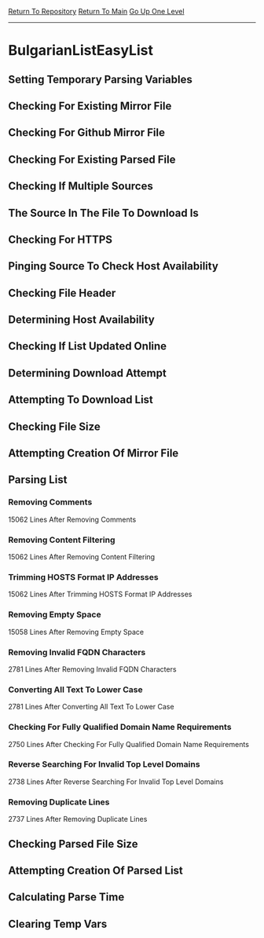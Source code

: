 [Return To Repository](https://github.com/deathbybandaid/piholeparser/)
[Return To Main](https://github.com/deathbybandaid/piholeparser/blob/master/RecentRunLogs/Mainlog.md)
[Go Up One Level](https://github.com/deathbybandaid/piholeparser/blob/master/RecentRunLogs/TopLevelScripts/30-Processing-External-Blacklists.md)
____________________________________
# BulgarianListEasyList
## Setting Temporary Parsing Variables
## Checking For Existing Mirror File
## Checking For Github Mirror File
## Checking For Existing Parsed File
## Checking If Multiple Sources
## The Source In The File To Download Is
## Checking For HTTPS
## Pinging Source To Check Host Availability
## Checking File Header
## Determining Host Availability
## Checking If List Updated Online
## Determining Download Attempt
## Attempting To Download List
## Checking File Size
## Attempting Creation Of Mirror File
## Parsing List
### Removing Comments
15062 Lines After Removing Comments
### Removing Content Filtering
15062 Lines After Removing Content Filtering
### Trimming HOSTS Format IP Addresses
15062 Lines After Trimming HOSTS Format IP Addresses
### Removing Empty Space
15058 Lines After Removing Empty Space
### Removing Invalid FQDN Characters
2781 Lines After Removing Invalid FQDN Characters
### Converting All Text To Lower Case
2781 Lines After Converting All Text To Lower Case
### Checking For Fully Qualified Domain Name Requirements
2750 Lines After Checking For Fully Qualified Domain Name Requirements
### Reverse Searching For Invalid Top Level Domains
2738 Lines After Reverse Searching For Invalid Top Level Domains
### Removing Duplicate Lines
2737 Lines After Removing Duplicate Lines
## Checking Parsed File Size
## Attempting Creation Of Parsed List
## Calculating Parse Time
## Clearing Temp Vars
